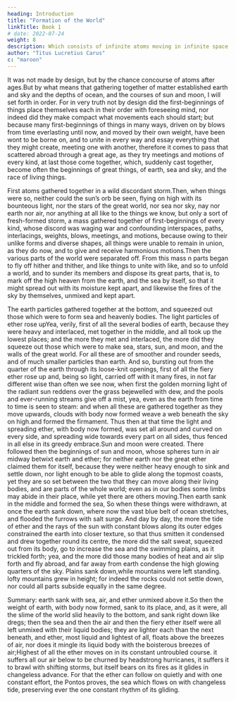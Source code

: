 ```yaml
---
heading: Introduction
title: "Formation of the World"
linkTitle: Book 1
# date: 2022-07-24
weight: 8
description: Which consists of infinite atoms moving in infinite space
author: "Titus Lucretius Carus"
c: "maroon"
---
```




It was not made by design, but by the chance concourse of atoms after ages.But by what means that gathering together of matter established earth and sky and the depths of ocean, and the courses of sun and moon, I will set forth in order. For in very truth not by design did the first-beginnings of things place themselves each in their order with foreseeing mind, nor indeed did they make compact what movements each should start; but because many first-beginnings of things in many ways, driven on by blows from time everlasting until now, and moved by their own weight, have been wont to be borne on, and to unite in every way and essay everything that they might create, meeting one with another, therefore it comes to pass that scattered abroad through a great age, as they try meetings and motions of every kind, at last those come together, which, suddenly cast together, become often the beginnings of great things, of earth, sea and sky, and the race of living things.

First atoms gathered together in a wild discordant storm.Then, when things were so, neither could the sun’s orb be seen, flying on high with its bounteous light, nor the stars of the great world, nor sea nor sky, nay nor earth nor air, nor anything at all like to the things we know, but only a sort of fresh-formed storm, a mass gathered together of first-beginnings of every kind, whose discord was waging war and confounding interspaces, paths, interlacings, weights, blows, meetings, and motions, because owing to their unlike forms and diverse shapes, all things were unable to remain in union, as they do now, and to give and receive harmonious motions.Then the various parts of the world were separated off. From this mass
n
 parts began to fly off hither and thither, and like things to unite with like, and so to unfold a world, and to sunder its members and dispose its great parts, that is, to mark off the high heaven from the earth, and the sea by itself, so that it might spread out with its moisture kept apart, and likewise the fires of the sky by themselves, unmixed and kept apart.

The earth particles gathered together at the bottom, and squeezed out those which were to form sea and heavenly bodies. The light particles of ether rose upYea, verily, first of all the several bodies of earth, because they were heavy and interlaced, met together in the middle, and all took up the lowest places; and the more they met and interlaced, the more did they squeeze out those which were to make sea, stars, sun, and moon, and the walls of the great world. For all these are of smoother and rounder seeds, and of much smaller particles than earth. And so, bursting out from the quarter of the earth through its loose-knit openings, first of all the fiery ether rose up and, being so light, carried off with it many fires, in not far different wise than often we see now, when first the golden morning light of the radiant sun reddens over the grass bejewelled with dew, and the pools and ever-running streams give off a mist, yea, even as the earth from time to time is seen to steam: and when all these are gathered together as they move upwards, clouds with body now formed weave a web beneath the sky on high.and formed the firmament. Thus then at that time the light and spreading ether, with body now formed, was set all around and curved on every side, and spreading wide towards every part on all sides, thus fenced in all else in its greedy embrace.Sun and moon were created. There followed then the beginnings of sun and moon, whose spheres turn in air midway betwixt earth and ether; for neither earth nor the great ether claimed them for itself, because they were neither heavy enough to sink and settle down, nor light enough to be able to glide along the topmost coasts, yet they are so set between the two that they can move along their living bodies, and are parts of the whole world; even as in our bodies some limbs may abide in their place, while yet there are others moving.Then earth sank in the middle and formed the sea, So when these things were withdrawn, at once the earth sank down, where now the vast blue belt of ocean stretches, and flooded the furrows with salt surge. And day by day, the more the tide of ether and the rays of the sun with constant blows along its outer edges constrained the earth into closer texture, so that thus smitten it condensed and drew together round its centre, the more did the salt sweat, squeezed out from its body, go to increase the sea and the swimming plains, as it trickled forth; yea, and the more did those many bodies of heat and air slip forth and fly abroad, and far away from earth condense the high glowing quarters of the sky. Plains sank down,while mountains were left standing. lofty mountains grew in height; for indeed the rocks could not settle down, nor could all parts subside equally in the same degree.

Summary: earth sank with sea, air, and ether unmixed above it.So then the weight of earth, with body now formed, sank to its place, and, as it were, all the slime of the world slid heavily to the bottom, and sank right down like dregs; then the sea and then the air and then the fiery ether itself were all left unmixed with their liquid bodies; they are lighter each than the next beneath, and ether, most liquid and lightest of all, floats above the breezes of air, nor does it mingle its liquid body with the boisterous breezes of air;Highest of all the ether moves on in its constant untroubled course. it suffers all our air below to be churned by headstrong hurricanes, it suffers it to brawl with shifting storms, but itself bears on its fires as it glides in changeless advance. For that the ether can follow on quietly and with one constant effort, the Pontos proves, the sea which flows on with changeless tide, preserving ever the one constant rhythm of its gliding.
